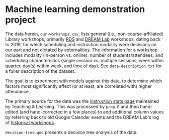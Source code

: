 # Machine learning demonstration project

The data herein, `our-workshops.csv`, lists general (i.e.,
non-course-affiliated) Library workshops, primarily
[RDS](https://www.library.ucsb.edu/research-data-services) and [DREAM
Lab](https://www.library.ucsb.edu/dreamlab) workshops, dating back to
2019, for which scheduling and instruction modality were decisions on
our part and not dictated by externalities.  The information for a
workshop includes modality (in-person vs. online), number of
students/attendees, and scheduling characteristics (single session
vs. multiple sessions, week within quarter, day(s) within week, and
time of day).  See `data-description.txt` for a fuller description of
the dataset.

The goal is to experiment with models against this data, to determine
which factors most significantly affect (or at least, are correlated
with) higher attendance.

The primary source for the data was the [instruction stats
page](https://docs.google.com/spreadsheets/d/1b_8dwZnUa6mtI8ZJBSqchMQ4GvgUGDsGrYEiYloAefs/edit)
maintained by Teaching & Learning.  This was processed by `prep.R` and
then hand-edited (and hand-corrected in a few places) to add
additional column values by referring back to old Google Calendar
events and the DREAM Lab's log of [historical
workshops](https://carpentry.library.ucsb.edu/past-workshops/).

`decision-tree.qmd` presents a decision tree analysis of the data.
